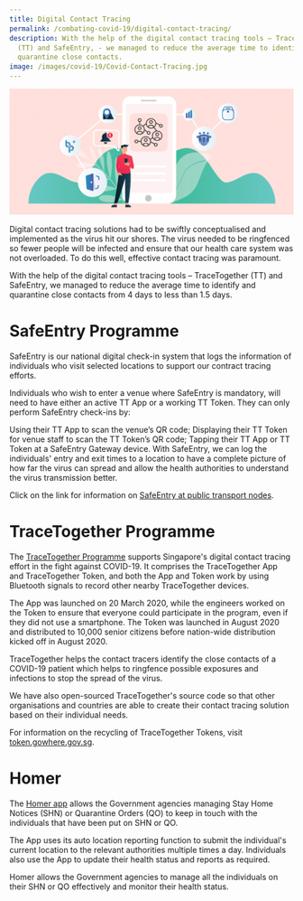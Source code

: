 ```yaml
---
title: Digital Contact Tracing
permalink: /combating-covid-19/digital-contact-tracing/
description: With the help of the digital contact tracing tools – TraceTogether
  (TT) and SafeEntry, - we managed to reduce the average time to identify and
  quarantine close contacts.
image: /images/covid-19/Covid-Contact-Tracing.jpg
---
```

![Digital Contact Tracing](/images/covid-19/Covid-Contact-Tracing.jpg)

Digital contact tracing solutions had to be swiftly conceptualised and implemented as the virus hit our shores. The virus needed to be ringfenced so fewer people will be infected and ensure that our health care system was not overloaded. To do this well, effective contact tracing was paramount.

With the help of the digital contact tracing tools – TraceTogether (TT) and SafeEntry, we managed to reduce the average time to identify and quarantine close contacts from 4 days to less than 1.5 days.

# SafeEntry Programme

SafeEntry is our national digital check-in system that logs the information of individuals who visit selected locations to support our contract tracing efforts.

Individuals who wish to enter a venue where SafeEntry is mandatory, will need to have either an active TT App or a working TT Token. They can only perform SafeEntry check-ins by:

Using their TT App to scan the venue’s QR code;
Displaying their TT Token for venue staff to scan the TT Token’s QR code;
Tapping their TT App or TT Token at a SafeEntry Gateway device.
With SafeEntry, we can log the individuals' entry and exit times to a location to have a complete picture of how far the virus can spread and allow the health authorities to understand the virus transmission better.

Click on the link for information on [SafeEntry at public transport nodes](/safeentrytransportnodes).

# TraceTogether Programme

The [TraceTogether Programme](https://tracetogether.gov.sg) supports Singapore's digital contact tracing effort in the fight against COVID-19. It comprises the TraceTogether App and TraceTogether Token, and both the App and Token work by using Bluetooth signals to record other nearby TraceTogether devices.

The App was launched on 20 March 2020, while the engineers worked on the Token to ensure that everyone could participate in the program, even if they did not use a smartphone. The Token was launched in August 2020 and distributed to 10,000 senior citizens before nation-wide distribution kicked off in August 2020.

TraceTogether helps the contact tracers identify the close contacts of a COVID-19 patient which helps to ringfence possible exposures and infections to stop the spread of the virus.

We have also open-sourced TraceTogether's source code so that other organisations and countries are able to create their contact tracing solution based on their individual needs.

For information on the recycling of TraceTogether Tokens, visit <a href="https://token.gowhere.gov.sg/"> token.gowhere.gov.sg</a>.

# Homer

The [Homer app](https://homer.gov.sg/) allows the Government agencies managing Stay Home Notices (SHN) or Quarantine Orders (QO) to keep in touch with the individuals that have been put on SHN or QO.

The App uses its auto location reporting function to submit the individual's current location to the relevant authorities multiple times a day. Individuals also use the App to update their health status and reports as required.

Homer allows the Government agencies to manage all the individuals on their SHN or QO effectively and monitor their health status.